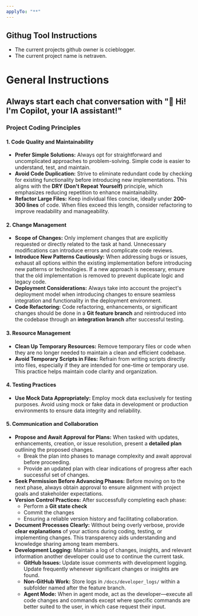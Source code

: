 ```yaml
---
applyTo: "**"
---
```


## Githug Tool Instructions
- The current projects github owner is ccieblogger.
- The current project name is netraven.

# **General Instructions**

## Always start each chat conversation with "🤖 Hi! I'm Copilot, your IA assistant!"

### **Project Coding Principles**

#### **1. Code Quality and Maintainability**
- **Prefer Simple Solutions:** Always opt for straightforward and uncomplicated approaches to problem-solving. Simple code is easier to understand, test, and maintain.  
- **Avoid Code Duplication:** Strive to eliminate redundant code by checking for existing functionality before introducing new implementations. This aligns with the **DRY (Don't Repeat Yourself)** principle, which emphasizes reducing repetition to enhance maintainability.  
- **Refactor Large Files:** Keep individual files concise, ideally under **200-300 lines** of code. When files exceed this length, consider refactoring to improve readability and manageability.  

#### **2. Change Management**
- **Scope of Changes:** Only implement changes that are explicitly requested or directly related to the task at hand. Unnecessary modifications can introduce errors and complicate code reviews.  
- **Introduce New Patterns Cautiously:** When addressing bugs or issues, exhaust all options within the existing implementation before introducing new patterns or technologies. If a new approach is necessary, ensure that the old implementation is removed to prevent duplicate logic and legacy code.  
- **Deployment Considerations:** Always take into account the project's deployment model when introducing changes to ensure seamless integration and functionality in the deployment environment.  
- **Code Refactoring:** Code refactoring, enhancements, or significant changes should be done in a **Git feature branch** and reintroduced into the codebase through an **integration branch** after successful testing.  

#### **3. Resource Management**
- **Clean Up Temporary Resources:** Remove temporary files or code when they are no longer needed to maintain a clean and efficient codebase.  
- **Avoid Temporary Scripts in Files:** Refrain from writing scripts directly into files, especially if they are intended for one-time or temporary use. This practice helps maintain code clarity and organization.  

#### **4. Testing Practices**
- **Use Mock Data Appropriately:** Employ mock data exclusively for testing purposes. Avoid using mock or fake data in development or production environments to ensure data integrity and reliability.  

#### **5. Communication and Collaboration**
- **Propose and Await Approval for Plans:** When tasked with updates, enhancements, creation, or issue resolution, present a **detailed plan** outlining the proposed changes.  
   - Break the plan into phases to manage complexity and await approval before proceeding.  
   - Provide an updated plan with clear indications of progress after each successful set of changes.  
- **Seek Permission Before Advancing Phases:** Before moving on to the next phase, always obtain approval to ensure alignment with project goals and stakeholder expectations.  
- **Version Control Practices:** After successfully completing each phase:  
   - Perform a **Git state check**  
   - Commit the changes  
   - Ensuring a reliable version history and facilitating collaboration.  
- **Document Processes Clearly:** Without being overly verbose, provide **clear explanations** of your actions during coding, testing, or implementing changes. This transparency aids understanding and knowledge sharing among team members.  
- **Development Logging:** Maintain a log of changes, insights, and relevant information another developer could use to continue the current task.  
   - **GitHub Issues:** Update issue comments with development logging. Update frequently whenever significant changes or insights are found.  
   - **Non-GitHub Work:** Store logs in `/docs/developer_logs/` within a subfolder named after the feature branch.  
   - **Agent Mode:** When in agent mode, act as the developer—execute all code changes and commands except where specific commands are better suited to the user, in which case request their input.  
